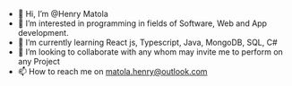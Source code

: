 - 👋 Hi, I’m @Henry Matola
- 👀 I’m interested in programming in fields of Software, Web and App development.
- 🌱 I’m currently learning React js, Typescript, Java, MongoDB, SQL, C#
- 💞️ I’m looking to collaborate with any whom may invite me to perform on any Project
- 📫 How to reach me on matola.henry@outlook.com
